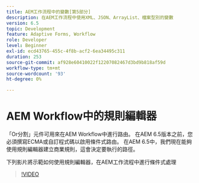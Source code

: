 ```yaml
---
title: AEM工作流程中的變數[第5部分]
description: 在AEM工作流程中使用XML、JSON、ArrayList、檔案型別的變數
version: 6.5
topic: Development
feature: Adaptive Forms, Workflow
role: Developer
level: Beginner
exl-id: ecd43765-455c-4f8b-acf2-6ea34495c311
duration: 253
source-git-commit: af928e60410022f12207082467d3bd9b818af59d
workflow-type: tm+mt
source-wordcount: '93'
ht-degree: 0%

---
```


# AEM Workflow中的規則編輯器

「Or分割」元件可用來在AEM Workflow中進行路由。 在AEM 6.5版本之前，您必須撰寫ECMA或自訂程式碼以啟用條件式路由。 在AEM 6.5中，我們現在能夠使用規則編輯器建立商業規則，這會決定要執行的路徑。

下列影片將示範如何使用規則編輯器，在AEM工作流程中進行條件式處理

>[!VIDEO](https://video.tv.adobe.com/v/26362?quality=12&learn=on)


